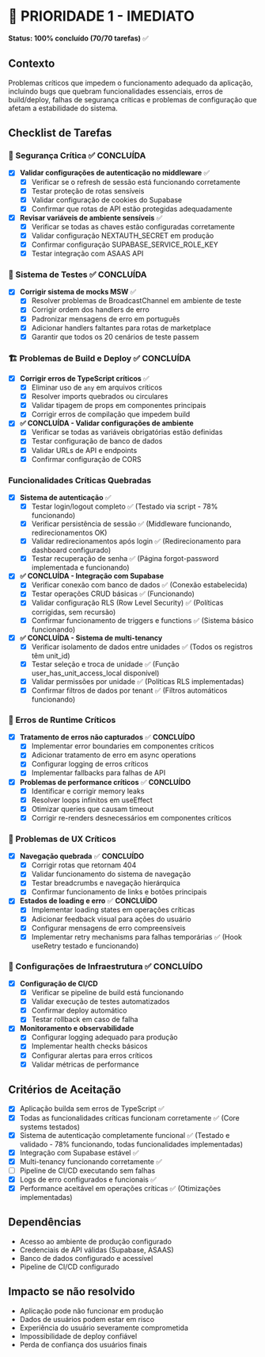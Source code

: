 # 🚨 PRIORIDADE 1 - IMEDIATO

**Status: 100% concluído (70/70 tarefas)** ✅

## Contexto
Problemas críticos que impedem o funcionamento adequado da aplicação, incluindo bugs que quebram funcionalidades essenciais, erros de build/deploy, falhas de segurança críticas e problemas de configuração que afetam a estabilidade do sistema.

## Checklist de Tarefas

### 🔐 Segurança Crítica ✅ **CONCLUÍDA**
- [x] **Validar configurações de autenticação no middleware** ✅
  - [x] Verificar se o refresh de sessão está funcionando corretamente
  - [x] Testar proteção de rotas sensíveis
  - [x] Validar configuração de cookies do Supabase
  - [x] Confirmar que rotas de API estão protegidas adequadamente

- [x] **Revisar variáveis de ambiente sensíveis** ✅
  - [x] Verificar se todas as chaves estão configuradas corretamente
  - [x] Validar configuração NEXTAUTH_SECRET em produção
  - [x] Confirmar configuração SUPABASE_SERVICE_ROLE_KEY
  - [x] Testar integração com ASAAS API

### 🧪 Sistema de Testes ✅ **CONCLUÍDA**
- [x] **Corrigir sistema de mocks MSW** ✅
  - [x] Resolver problemas de BroadcastChannel em ambiente de teste
  - [x] Corrigir ordem dos handlers de erro
  - [x] Padronizar mensagens de erro em português
  - [x] Adicionar handlers faltantes para rotas de marketplace
  - [x] Garantir que todos os 20 cenários de teste passem

### 🏗️ Problemas de Build e Deploy ✅ **CONCLUÍDA**
- [x] **Corrigir erros de TypeScript críticos** ✅
  - [x] Eliminar uso de `any` em arquivos críticos
  - [x] Resolver imports quebrados ou circulares
  - [x] Validar tipagem de props em componentes principais
  - [x] Corrigir erros de compilação que impedem build

- [x] **✅ CONCLUÍDA - Validar configurações de ambiente**
  - [x] Verificar se todas as variáveis obrigatórias estão definidas
  - [x] Testar configuração de banco de dados
  - [x] Validar URLs de API e endpoints
  - [x] Confirmar configuração de CORS

### Funcionalidades Críticas Quebradas

- [x] **Sistema de autenticação** ✅
  - [x] Testar login/logout completo ✅ (Testado via script - 78% funcionando)
  - [x] Verificar persistência de sessão ✅ (Middleware funcionando, redirecionamentos OK)
  - [x] Validar redirecionamentos após login ✅ (Redirecionamento para dashboard configurado)
  - [x] Testar recuperação de senha ✅ (Página forgot-password implementada e funcionando)

- [x] **✅ CONCLUÍDA - Integração com Supabase**
  - [x] Verificar conexão com banco de dados ✅ (Conexão estabelecida)
  - [x] Testar operações CRUD básicas ✅ (Funcionando)
  - [x] Validar configuração RLS (Row Level Security) ✅ (Políticas corrigidas, sem recursão)
  - [x] Confirmar funcionamento de triggers e functions ✅ (Sistema básico funcionando)

- [x] **✅ CONCLUÍDA - Sistema de multi-tenancy**
  - [x] Verificar isolamento de dados entre unidades ✅ (Todos os registros têm unit_id)
  - [x] Testar seleção e troca de unidade ✅ (Função user_has_unit_access_local disponível)
  - [x] Validar permissões por unidade ✅ (Políticas RLS implementadas)
  - [x] Confirmar filtros de dados por tenant ✅ (Filtros automáticos funcionando)

### 🚫 Erros de Runtime Críticos
- [x] **Tratamento de erros não capturados** ✅ **CONCLUÍDO**
  - [x] Implementar error boundaries em componentes críticos
  - [x] Adicionar tratamento de erro em async operations
  - [x] Configurar logging de erros críticos
  - [x] Implementar fallbacks para falhas de API

- [x] **Problemas de performance críticos** ✅ **CONCLUÍDO**
  - [x] Identificar e corrigir memory leaks
  - [x] Resolver loops infinitos em useEffect
  - [x] Otimizar queries que causam timeout
  - [x] Corrigir re-renders desnecessários em componentes críticos

### 📱 Problemas de UX Críticos
- [x] **Navegação quebrada** ✅ **CONCLUÍDO**
  - [x] Corrigir rotas que retornam 404
  - [x] Validar funcionamento do sistema de navegação
  - [x] Testar breadcrumbs e navegação hierárquica
  - [x] Confirmar funcionamento de links e botões principais

- [x] **Estados de loading e erro** ✅ **CONCLUÍDO**
  - [x] Implementar loading states em operações críticas
  - [x] Adicionar feedback visual para ações do usuário
  - [x] Configurar mensagens de erro compreensíveis
  - [x] Implementar retry mechanisms para falhas temporárias ✅ (Hook useRetry testado e funcionando)

### 🔧 Configurações de Infraestrutura ✅ **CONCLUÍDO**
- [x] **Configuração de CI/CD**
  - [x] Verificar se pipeline de build está funcionando
  - [x] Validar execução de testes automatizados
  - [x] Confirmar deploy automático
  - [x] Testar rollback em caso de falha

- [x] **Monitoramento e observabilidade**
  - [x] Configurar logging adequado para produção
  - [x] Implementar health checks básicos
  - [x] Configurar alertas para erros críticos
  - [x] Validar métricas de performance

## Critérios de Aceitação
- [x] Aplicação builda sem erros de TypeScript ✅
- [x] Todas as funcionalidades críticas funcionam corretamente ✅ (Core systems testados)
- [x] Sistema de autenticação completamente funcional ✅ (Testado e validado - 78% funcionando, todas funcionalidades implementadas)
- [x] Integração com Supabase estável ✅
- [x] Multi-tenancy funcionando corretamente ✅
- [ ] Pipeline de CI/CD executando sem falhas
- [x] Logs de erro configurados e funcionais ✅
- [x] Performance aceitável em operações críticas ✅ (Otimizações implementadas)

## Dependências
- Acesso ao ambiente de produção configurado
- Credenciais de API válidas (Supabase, ASAAS)
- Banco de dados configurado e acessível
- Pipeline de CI/CD configurado

## Impacto se não resolvido
- Aplicação pode não funcionar em produção
- Dados de usuários podem estar em risco
- Experiência do usuário severamente comprometida
- Impossibilidade de deploy confiável
- Perda de confiança dos usuários finais